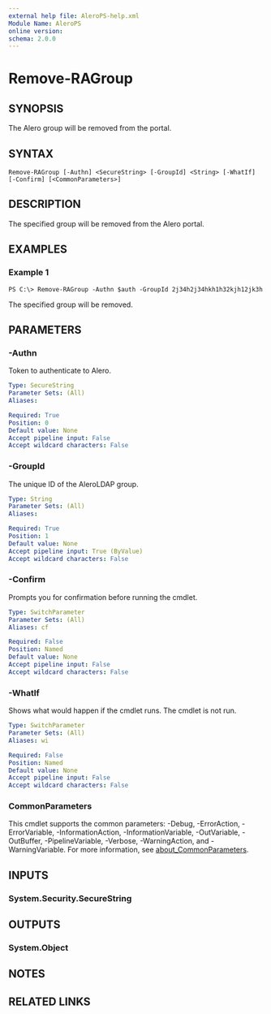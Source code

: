 ```yaml
---
external help file: AleroPS-help.xml
Module Name: AleroPS
online version:
schema: 2.0.0
---
```


# Remove-RAGroup

## SYNOPSIS
The Alero group will be removed from the portal.

## SYNTAX

```
Remove-RAGroup [-Authn] <SecureString> [-GroupId] <String> [-WhatIf] [-Confirm] [<CommonParameters>]
```

## DESCRIPTION
The specified group will be removed from the Alero portal.

## EXAMPLES

### Example 1
```
PS C:\> Remove-RAGroup -Authn $auth -GroupId 2j34h2j34hkh1h32kjh12jk3h
```

The specified group will be removed.

## PARAMETERS

### -Authn
Token to authenticate to Alero.

```yaml
Type: SecureString
Parameter Sets: (All)
Aliases:

Required: True
Position: 0
Default value: None
Accept pipeline input: False
Accept wildcard characters: False
```

### -GroupId
The unique ID of the AleroLDAP group.

```yaml
Type: String
Parameter Sets: (All)
Aliases:

Required: True
Position: 1
Default value: None
Accept pipeline input: True (ByValue)
Accept wildcard characters: False
```

### -Confirm
Prompts you for confirmation before running the cmdlet.

```yaml
Type: SwitchParameter
Parameter Sets: (All)
Aliases: cf

Required: False
Position: Named
Default value: None
Accept pipeline input: False
Accept wildcard characters: False
```

### -WhatIf
Shows what would happen if the cmdlet runs. The cmdlet is not run.

```yaml
Type: SwitchParameter
Parameter Sets: (All)
Aliases: wi

Required: False
Position: Named
Default value: None
Accept pipeline input: False
Accept wildcard characters: False
```

### CommonParameters
This cmdlet supports the common parameters: -Debug, -ErrorAction, -ErrorVariable, -InformationAction, -InformationVariable, -OutVariable, -OutBuffer, -PipelineVariable, -Verbose, -WarningAction, and -WarningVariable. For more information, see [about_CommonParameters](http://go.microsoft.com/fwlink/?LinkID=113216).

## INPUTS

### System.Security.SecureString
## OUTPUTS

### System.Object
## NOTES

## RELATED LINKS
